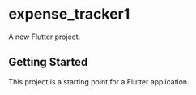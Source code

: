 # expense_tracker1

A new Flutter project.

## Getting Started

This project is a starting point for a Flutter application.


